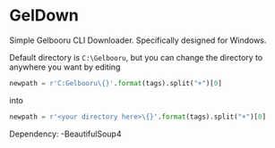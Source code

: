 GelDown
=======

Simple Gelbooru CLI Downloader. Specifically designed for Windows.

Default directory is `C:\Gelbooru`, but you can change the directory to anywhere you want by editing

```python
newpath = r'C:Gelbooru\{}'.format(tags).split("+")[0]
```

into

```python
newpath = r'<your directory here>\{}'.format(tags).split("+")[0]
```

Dependency: 
-BeautifulSoup4

